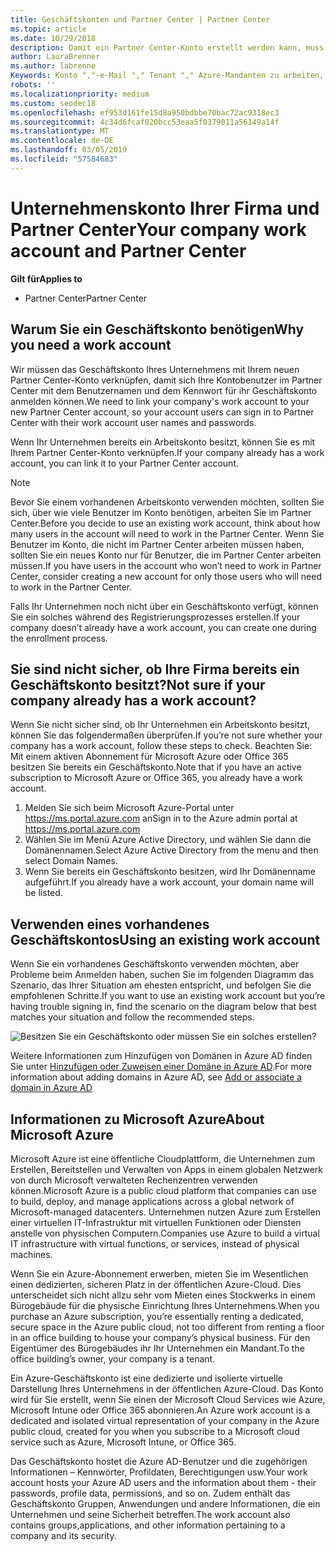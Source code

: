 ```yaml
---
title: Geschäftskonten und Partner Center | Partner Center
ms.topic: article
ms.date: 10/29/2018
description: Damit ein Partner Center-Konto erstellt werden kann, muss Ihr Unternehmen ein Geschäftskonto besitzen. Wenn Sie ein aktives Abonnement für Microsoft Azure- oder Office 365 haben, verfügen Sie bereits über ein Geschäftskonto ein.
author: LauraBrenner
ms.author: labrenne
Keywords: Konto ","-e-Mail "," Tenant "," Azure-Mandanten zu arbeiten, die Domänennamen-Konto zu erstellen
robots: ''
ms.localizationpriority: medium
ms.custom: seodec18
ms.openlocfilehash: ef953d161fe15d8a950bdbbe70bac72ac9318ec3
ms.sourcegitcommit: 4c34d6fcaf020bcc53eaa5f0379011a56149a14f
ms.translationtype: MT
ms.contentlocale: de-DE
ms.lasthandoff: 03/05/2019
ms.locfileid: "57584683"
---
```

# <a name="your-company-work-account-and-partner-center"></a><span data-ttu-id="4c0e7-105">Unternehmenskonto Ihrer Firma und Partner Center</span><span class="sxs-lookup"><span data-stu-id="4c0e7-105">Your company work account and Partner Center</span></span>  

<span data-ttu-id="4c0e7-106">**Gilt für**</span><span class="sxs-lookup"><span data-stu-id="4c0e7-106">**Applies to**</span></span>

-  <span data-ttu-id="4c0e7-107">Partner Center</span><span class="sxs-lookup"><span data-stu-id="4c0e7-107">Partner Center</span></span>

## <a name="why-you-need-a-work-account"></a><span data-ttu-id="4c0e7-108">Warum Sie ein Geschäftskonto benötigen</span><span class="sxs-lookup"><span data-stu-id="4c0e7-108">Why you need a work account</span></span>

<span data-ttu-id="4c0e7-109">Wir müssen das Geschäftskonto Ihres Unternehmens mit Ihrem neuen Partner Center-Konto verknüpfen, damit sich Ihre Kontobenutzer im Partner Center mit dem Benutzernamen und dem Kennwort für ihr Geschäftskonto anmelden können.</span><span class="sxs-lookup"><span data-stu-id="4c0e7-109">We need to link your company's work account to your new Partner Center account, so your account users can sign in to Partner Center with their work account user names and passwords.</span></span>

<span data-ttu-id="4c0e7-110">Wenn Ihr Unternehmen bereits ein Arbeitskonto besitzt, können Sie es mit Ihrem Partner Center-Konto verknüpfen.</span><span class="sxs-lookup"><span data-stu-id="4c0e7-110">If your company already has a work account, you can link it to your Partner Center account.</span></span> 

> [!NOTE]  
>  <span data-ttu-id="4c0e7-111">Bevor Sie einem vorhandenen Arbeitskonto verwenden möchten, sollten Sie sich, über wie viele Benutzer im Konto benötigen, arbeiten Sie im Partner Center.</span><span class="sxs-lookup"><span data-stu-id="4c0e7-111">Before you decide to use an existing work account, think about how many users in the account will need to work in the Partner Center.</span></span> <span data-ttu-id="4c0e7-112">Wenn Sie Benutzer im Konto, die nicht im Partner Center arbeiten müssen haben, sollten Sie ein neues Konto nur für Benutzer, die im Partner Center arbeiten müssen.</span><span class="sxs-lookup"><span data-stu-id="4c0e7-112">If you have users in the account who won’t need to work in Partner Center, consider creating a new account for only those users who will need to work in the Partner Center.</span></span>

<span data-ttu-id="4c0e7-113">Falls Ihr Unternehmen noch nicht über ein Geschäftskonto verfügt, können Sie ein solches während des Registrierungsprozesses erstellen.</span><span class="sxs-lookup"><span data-stu-id="4c0e7-113">If your company doesn’t already have a work account, you can create one during the enrollment process.</span></span> 

## <a name="not-sure-if-your-company-already-has-a-work-account"></a><span data-ttu-id="4c0e7-114">Sie sind nicht sicher, ob Ihre Firma bereits ein Geschäftskonto besitzt?</span><span class="sxs-lookup"><span data-stu-id="4c0e7-114">Not sure if your company already has a work account?</span></span>

<span data-ttu-id="4c0e7-115">Wenn Sie nicht sicher sind, ob Ihr Unternehmen ein Arbeitskonto besitzt, können Sie das folgendermaßen überprüfen.</span><span class="sxs-lookup"><span data-stu-id="4c0e7-115">If you’re not sure whether your company has a work account, follow these steps to check.</span></span> <span data-ttu-id="4c0e7-116">Beachten Sie: Mit einem aktiven Abonnement für Microsoft Azure oder Office 365 besitzen Sie bereits ein Geschäftskonto.</span><span class="sxs-lookup"><span data-stu-id="4c0e7-116">Note that if you have an active subscription to Microsoft Azure or Office 365, you already have a work account.</span></span>
1.  <span data-ttu-id="4c0e7-117">Melden Sie sich beim Microsoft Azure-Portal unter https://ms.portal.azure.com an</span><span class="sxs-lookup"><span data-stu-id="4c0e7-117">Sign in to the Azure admin portal at https://ms.portal.azure.com</span></span>
2.  <span data-ttu-id="4c0e7-118">Wählen Sie im Menü Azure Active Directory, und wählen Sie dann die Domänennamen.</span><span class="sxs-lookup"><span data-stu-id="4c0e7-118">Select Azure Active Directory from the menu and then select Domain Names.</span></span>
3.  <span data-ttu-id="4c0e7-119">Wenn Sie bereits ein Geschäftskonto besitzen, wird Ihr Domänenname aufgeführt.</span><span class="sxs-lookup"><span data-stu-id="4c0e7-119">If you already have a work account, your domain name will be listed.</span></span>

## <a name="using-an-existing-work-account"></a><span data-ttu-id="4c0e7-120">Verwenden eines vorhandenes Geschäftskontos</span><span class="sxs-lookup"><span data-stu-id="4c0e7-120">Using an existing work account</span></span>

<span data-ttu-id="4c0e7-121">Wenn Sie ein vorhandenes Geschäftskonto verwenden möchten, aber Probleme beim Anmelden haben, suchen Sie im folgenden Diagramm das Szenario, das Ihrer Situation am ehesten entspricht, und befolgen Sie die empfohlenen Schritte.</span><span class="sxs-lookup"><span data-stu-id="4c0e7-121">If you want to use an existing work account but you’re having trouble signing in, find the scenario on the diagram below that best matches your situation and follow the recommended steps.</span></span> 

![Besitzen Sie ein Geschäftskonto oder müssen Sie ein solches erstellen?](images/onboardingAADFlow.png)

<span data-ttu-id="4c0e7-123">Weitere Informationen zum Hinzufügen von Domänen in Azure AD finden Sie unter [Hinzufügen oder Zuweisen einer Domäne in Azure AD](https://docs.microsoft.com/azure/active-directory/active-directory-add-domain).</span><span class="sxs-lookup"><span data-stu-id="4c0e7-123">For more information about adding domains in Azure AD, see [Add or associate a domain in Azure AD](https://docs.microsoft.com/azure/active-directory/active-directory-add-domain)</span></span>

## <a name="about-microsoft-azure"></a><span data-ttu-id="4c0e7-124">Informationen zu Microsoft Azure</span><span class="sxs-lookup"><span data-stu-id="4c0e7-124">About Microsoft Azure</span></span>

<span data-ttu-id="4c0e7-125">Microsoft Azure ist eine öffentliche Cloudplattform, die Unternehmen zum Erstellen, Bereitstellen und Verwalten von Apps in einem globalen Netzwerk von durch Microsoft verwalteten Rechenzentren verwenden können.</span><span class="sxs-lookup"><span data-stu-id="4c0e7-125">Microsoft Azure is a public cloud platform that companies can use to build, deploy, and manage applications across a global network of Microsoft-managed datacenters.</span></span> <span data-ttu-id="4c0e7-126">Unternehmen nutzen Azure zum Erstellen einer virtuellen IT-Infrastruktur mit virtuellen Funktionen oder Diensten anstelle von physischen Computern.</span><span class="sxs-lookup"><span data-stu-id="4c0e7-126">Companies use Azure to build a virtual IT infrastructure with virtual functions, or services, instead of physical machines.</span></span> 

<span data-ttu-id="4c0e7-127">Wenn Sie ein Azure-Abonnement erwerben, mieten Sie im Wesentlichen einen dedizierten, sicheren Platz in der öffentlichen Azure-Cloud. Dies unterscheidet sich nicht allzu sehr vom Mieten eines Stockwerks in einem Bürogebäude für die physische Einrichtung Ihres Unternehmens.</span><span class="sxs-lookup"><span data-stu-id="4c0e7-127">When you purchase an Azure subscription, you’re essentially renting a dedicated, secure space in the Azure public cloud, not too different from renting a floor in an office building to house your company’s physical business.</span></span> <span data-ttu-id="4c0e7-128">Für den Eigentümer des Bürogebäudes ihr Ihr Unternehmen ein Mandant.</span><span class="sxs-lookup"><span data-stu-id="4c0e7-128">To the office building’s owner, your company is a tenant.</span></span> 

<span data-ttu-id="4c0e7-129">Ein Azure-Geschäftskonto ist eine dedizierte und isolierte virtuelle Darstellung Ihres Unternehmens in der öffentlichen Azure-Cloud. Das Konto wird für Sie erstellt, wenn Sie einen der Microsoft Cloud Services wie Azure, Microsoft Intune oder Office 365 abonnieren.</span><span class="sxs-lookup"><span data-stu-id="4c0e7-129">An Azure work account is a dedicated and isolated virtual representation of your company in the Azure public cloud, created for you when you subscribe to a Microsoft cloud service such as Azure, Microsoft Intune, or Office 365.</span></span> 

<span data-ttu-id="4c0e7-130">Das Geschäftskonto hostet die Azure AD-Benutzer und die zugehörigen Informationen – Kennwörter, Profildaten, Berechtigungen usw.</span><span class="sxs-lookup"><span data-stu-id="4c0e7-130">Your work account hosts your Azure AD users and the information about them - their passwords, profile data, permissions, and so on.</span></span> <span data-ttu-id="4c0e7-131">Zudem enthält das Geschäftskonto Gruppen, Anwendungen und andere Informationen, die ein Unternehmen und seine Sicherheit betreffen.</span><span class="sxs-lookup"><span data-stu-id="4c0e7-131">The work account also contains groups,applications, and other information pertaining to a company and its security.</span></span> 
